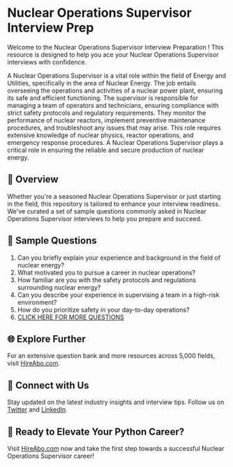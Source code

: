 # Nuclear Operations Supervisor Interview Prep

Welcome to the Nuclear Operations Supervisor Interview Preparation ! This resource is designed to help you ace your Nuclear Operations Supervisor interviews with confidence.

A Nuclear Operations Supervisor is a vital role within the field of Energy and Utilities, specifically in the area of Nuclear Energy. The job entails overseeing the operations and activities of a nuclear power plant, ensuring its safe and efficient functioning. The supervisor is responsible for managing a team of operators and technicians, ensuring compliance with strict safety protocols and regulatory requirements. They monitor the performance of nuclear reactors, implement preventive maintenance procedures, and troubleshoot any issues that may arise. This role requires extensive knowledge of nuclear physics, reactor operations, and emergency response procedures. A Nuclear Operations Supervisor plays a critical role in ensuring the reliable and secure production of nuclear energy.

## 🚀 Overview

Whether you're a seasoned Nuclear Operations Supervisor or just starting in the field, this repository is tailored to enhance your interview readiness. We've curated a set of sample questions commonly asked in Nuclear Operations Supervisor interviews to help you prepare and succeed.

## 📝 Sample Questions

1. Can you briefly explain your experience and background in the field of nuclear energy?
2. What motivated you to pursue a career in nuclear operations?
3. How familiar are you with the safety protocols and regulations surrounding nuclear energy?
4. Can you describe your experience in supervising a team in a high-risk environment?
5. How do you prioritize safety in your day-to-day operations?
6. [CLICK HERE FOR MORE QUESTIONS](https://hireabo.com/job/20_3_9/Nuclear%20Operations%20Supervisor)

## 🌐 Explore Further

For an extensive question bank and more resources across 5,000 fields, visit [HireAbo.com](https://www.hireabo.com).

## 📱 Connect with Us

Stay updated on the latest industry insights and interview tips. Follow us on [Twitter](https://twitter.com/hireabo) and [LinkedIn](https://www.linkedin.com/in/hire-abo-3609972a8/).

## 🚀 Ready to Elevate Your Python Career?

Visit [HireAbo.com](https://www.hireabo.com) now and take the first step towards a successful Nuclear Operations Supervisor career!